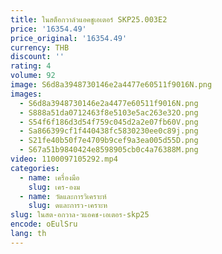 ```yaml
---
title: ในสต็อกวาล์วแอคชูเอเตอร์ SKP25.003E2
price: '16354.49'
price_original: '16354.49'
currency: THB
discount: ''
rating: 4
volume: 92
image: S6d8a3948730146e2a4477e60511f9016N.png
images:
  - S6d8a3948730146e2a4477e60511f9016N.png
  - S888a51da0712463f8e5103e5ac263e32O.png
  - S54f6f186d3d54f759c045d2a2e07fb60V.png
  - Sa866399cf1f440438fc5830230ee0c89j.png
  - S21fe40b50f7e4709b9cef9a3ea005d55D.png
  - S67a51b9840424e8598905cb0c4a76388M.png
video: 1100097105292.mp4
categories:
  - name: เครื่องมือ
    slug: เคร-องม
  - name: วัดและการวิเคราะห์
    slug: ดและการว-เคราะห
slug: ในสต-อกวาล-วแอคช-เอเตอร-skp25
encode: oEulSru
lang: th
---
```

  